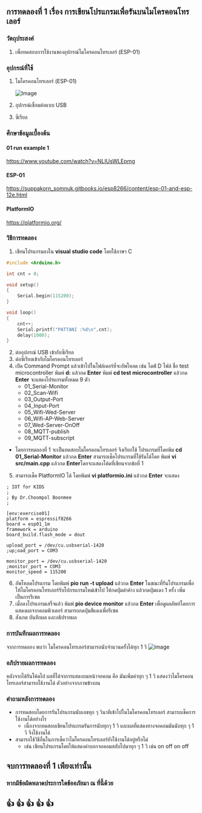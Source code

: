 ## การทดลองที่ 1 เรื่อง การเขียนโปรแกรมเพื่อรันบนไมโครคอนโทรเลอร์ 

### วัตถุประสงค์
1. เพื่อทดสอบการใช้งานของอุปกรณ์ไมโครคอนโทรเลอร์ (ESP-01)


### อุปกรณ์ที่ใช้
1. ไมโครคอนโทรเลอร์ (ESP-01)

	![Image](https://ae01.alicdn.com/kf/HTB1Gr9mawaTBuNjSszfq6xgfpXaL.jpg)
	
2. อุปกรณ์เชื่อมต่อแบบ USB
3. ซีเรียล


### ศึกษาข้อมูลเบื้องต้น
#### 01 run example 1
https://www.youtube.com/watch?v=NLIUsWLEpmg 

#### ESP-01
https://suppakorn_somnuk.gitbooks.io/esp8266/content/esp-01-and-esp-12e.html

#### PlatformIO
https://platformio.org/


### วิธีการทดลอง
1. เขียนโปรแกรมลงใน **visual studio code** โดยใช้ภาษา C
```C
#include <Arduino.h>

int cnt = 0;

void setup()
{
	Serial.begin(115200);
}

void loop()
{
	cnt++;
	Serial.printf("PATTANI :%d\n",cnt);
	delay(1000);
}


```
 
2. ต่ออุปกรณ์ USB เข้ากับซีเรียล
3. ต่อซีเรียลเข้ากับไมโครคอนโทรเลอร์
4. เปิด Command Prompt แล้วเข้าไปในโฟล์เดอร์ที่จะอัพโหลด เช่น ไดฟ์ D ไฟล์ ชื่อ test microcontroller
  พิมพ์ **d:** แล้วกด **Enter**
  พิมพ์ **cd test microcontroller** แล้วกด **Enter**
  จะแสดงโปรแกรมทั้งหมด 9 ตัว
    * 01_Serial-Monitor
    * 02_Scan-Wifi
    * 03_Output-Port
    * 04_Input-Port
    * 05_Wifi-Wed-Server
    * 06_Wifi-AP-Web-Server
    * 07_Wed-Server-OnOff
    * 08_MQTT-publish
    * 09_MQTT-subscript
* โดยการทดลองที่ 1 จะเป็นทดสอบไมโครคอนโทรเลอร์ จึงเรียกใช้ โปรแกรมที่โดยพิม **cd 01_Serial-Monitor** แล้วกด **Enter**
 สามารถเช็คโปรแกรมที่ใช้รันได้โดย พิมพ์ **vi src/main.cpp** แล้วกด **Enter**โดยจะแสดงโค้ดที่เขียนจากข้อที่ 1
5. สามารถเช็ค PlatformIO ได้ โดยพิมพ์ **vi platformio.ini** แล้วกด **Enter** จะแสดง
```
; IOT for KIDS
;
; By Dr.Choompol Boonmee
;

[env:exercise01]
platform = espressif8266
board = esp01_1m
framework = arduino
board_build.flash_mode = dout

upload_port = /dev/cu.usbserial-1420
;up;oad_port = COM3

monitor_port = /dev/cu.usbserial-1420
;monitor_port = COM3
monitor_speed = 115200
```
6. อัพโหลดโปรแกรม โดยพิมพ์ **pio run -t upload** แล้วกด **Enter** ในขณะที่รันโปรแกรมเพื่อให้ไมโครคอนโทรเลอร์รับโปกรแกรมใหม่เข้าไป ให้กดปุ่มดำค้าง แล้วกดปุ่มแดง 1 ครั้ง เพิ่มเป็นการรีเซต
7. เมื่อลงโปรแกรมเสร็จแล้ว พิมพ์ **pio device monitor** แล้วกด **Enter** เพื่อดูผลลัพท์โดยการแสดงผลจากคอมพิวเตอร์ สามารถกดปุ่มสีแดงเพื่อรีเซต
8. สังเกต บันทึกผล และอธิปรายผล


### การบันทึกผลการทดลอง
  จากการทดลอง พบว่า ไมโครคอนโทรเลอร์สามารถนับจำนวนครั้งได้ทุก 1 วิ 
  ![image](https://user-images.githubusercontent.com/80879565/111810443-98216080-8908-11eb-89d2-09dc33cb48e3.png)



### อภิปรายผลการทดลอง
  หลังจากได้รันโค้ดไป ผลที่ได้จาการแสดงบนหน้าจอคอม คือ มันเพิ่มค่าทุก ๆ 1 วิ แสดงว่าไมโครคอนโทรเลอร์สามารถใช้งานได้ ตัวอย่างจากภาพข้างบน
  
  
### คำถามหลังการทดลอง
  * การทดสอบโดยการรันโปรแกรมนับเลขทุก ๆ วินาทีเข้าไปในไมโครคอนโทรเลอร์ สามารถเช็คการใช้งานได้อย่างไร
  	- เนื่องจากทดสอบเขียนโปรแกรมรันการนับทุกๆ 1 วิ และผลที่แสดงทางจอคอมมันนับทุก ๆ 1 วิ จึงใช้งานได้
  * สามารถใช้วิธีอื่นในการเช็คว่าไมโครคอนโทรเลอร์ยังใช้งานได้อยู่หรือไม่ 
  	- เช่น เขียนโปรแกรมโดยให้แสดงคำบอกจอคอมสลับไปมาทุก ๆ 1 วิ เช่น on off on off
 	
	

## จบการทดลองที่ 1 เพียงเท่านั้น
### หากมีข้อผิดพลาดประการใดข้ออภัยมา ณ ที่นี้ด้วย
## :+1: :+1:  :+1:  :+1:  :+1:  
